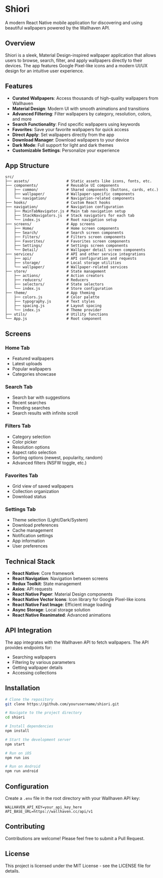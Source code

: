 # Shiori

A modern React Native mobile application for discovering and using beautiful wallpapers powered by the Wallhaven API.



## Overview

Shiori is a sleek, Material Design-inspired wallpaper application that allows users to browse, search, filter, and apply wallpapers directly to their devices. The app features Google Pixel-like icons and a modern UI/UX design for an intuitive user experience.

## Features

- **Curated Wallpapers**: Access thousands of high-quality wallpapers from Wallhaven
- **Material Design**: Modern UI with smooth animations and transitions
- **Advanced Filtering**: Filter wallpapers by category, resolution, colors, and more
- **Search Functionality**: Find specific wallpapers using keywords
- **Favorites**: Save your favorite wallpapers for quick access
- **Direct Apply**: Set wallpapers directly from the app
- **Download Manager**: Download wallpapers to your device
- **Dark Mode**: Full support for light and dark themes
- **Customizable Settings**: Personalize your experience

## App Structure

```
src/
├── assets/                 # Static assets like icons, fonts, etc.
├── components/             # Reusable UI components
│   ├── common/             # Shared components (buttons, cards, etc.)
│   ├── wallpaper/          # Wallpaper-specific components
│   └── navigation/         # Navigation-related components
├── hooks/                  # Custom React hooks
├── navigation/             # Navigation configuration
│   ├── MainTabNavigator.js # Main tab navigation setup
│   ├── StackNavigators.js  # Stack navigators for each tab
│   └── index.js            # Root navigation setup
├── screens/                # App screens
│   ├── Home/               # Home screen components
│   ├── Search/             # Search screen components
│   ├── Filters/            # Filters screen components
│   ├── Favorites/          # Favorites screen components
│   ├── Settings/           # Settings screen components
│   └── Detail/             # Wallpaper detail screen components
├── services/               # API and other service integrations
│   ├── api/                # API configuration and requests
│   ├── storage/            # Local storage utilities
│   └── wallpaper/          # Wallpaper-related services
├── store/                  # State management
│   ├── actions/            # Action creators
│   ├── reducers/           # Reducers
│   ├── selectors/          # State selectors
│   └── index.js            # Store configuration
├── theme/                  # App theming
│   ├── colors.js           # Color palette
│   ├── typography.js       # Text styles
│   ├── spacing.js          # Layout spacing
│   └── index.js            # Theme provider
├── utils/                  # Utility functions
└── App.js                  # Root component
```

## Screens

### Home Tab
- Featured wallpapers
- Latest uploads
- Popular wallpapers
- Categories showcase

### Search Tab
- Search bar with suggestions
- Recent searches
- Trending searches
- Search results with infinite scroll

### Filters Tab
- Category selection
- Color picker
- Resolution options
- Aspect ratio selection
- Sorting options (newest, popularity, random)
- Advanced filters (NSFW toggle, etc.)

### Favorites Tab
- Grid view of saved wallpapers
- Collection organization
- Download status

### Settings Tab
- Theme selection (Light/Dark/System)
- Download preferences
- Cache management
- Notification settings
- App information
- User preferences

## Technical Stack

- **React Native**: Core framework
- **React Navigation**: Navigation between screens
- **Redux Toolkit**: State management
- **Axios**: API requests
- **React Native Paper**: Material Design components
- **React Native Vector Icons**: Icon library for Google Pixel-like icons
- **React Native Fast Image**: Efficient image loading
- **Async Storage**: Local storage solution
- **React Native Reanimated**: Advanced animations

## API Integration

The app integrates with the Wallhaven API to fetch wallpapers. The API provides endpoints for:

- Searching wallpapers
- Filtering by various parameters
- Getting wallpaper details
- Accessing collections

## Installation

```bash
# Clone the repository
git clone https://github.com/yourusername/shiori.git

# Navigate to the project directory
cd shiori

# Install dependencies
npm install

# Start the development server
npm start

# Run on iOS
npm run ios

# Run on Android
npm run android
```

## Configuration

Create a `.env` file in the root directory with your Wallhaven API key:

```
WALLHAVEN_API_KEY=your_api_key_here
API_BASE_URL=https://wallhaven.cc/api/v1
```

## Contributing

Contributions are welcome! Please feel free to submit a Pull Request.

## License

This project is licensed under the MIT License - see the LICENSE file for details.